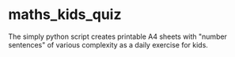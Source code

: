 # maths_kids_quiz
The simply python script creates printable A4 sheets with "number sentences" of various complexity as a daily exercise for kids.
